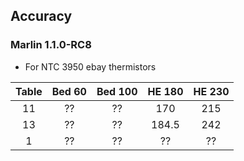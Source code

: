 ## Accuracy

### Marlin 1.1.0-RC8
* For NTC 3950 ebay thermistors

| Table | Bed 60 | Bed 100 | HE 180 | HE 230 |
| :---: | :---: | :---: |:---: | :---: |
| 11 | ?? | ?? | 170 | 215 |
| 13 | ?? | ?? | 184.5 |242 |
| 1 | ?? | ?? | ?? | ?? |

<!--stackedit_data:
eyJoaXN0b3J5IjpbMjA0NTE5ODE0NCwtMjU3NjI0MDExXX0=
-->